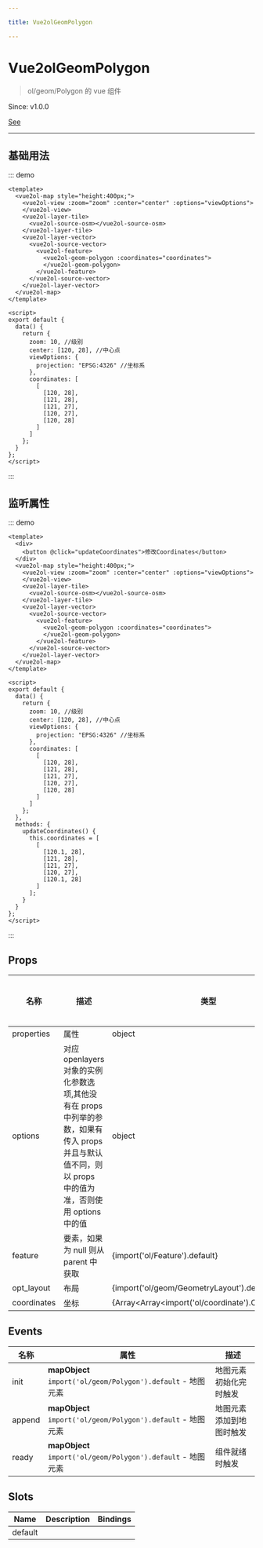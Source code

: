 ```yaml
---

title: Vue2olGeomPolygon

---
```


# Vue2olGeomPolygon

> ol/geom/Polygon 的 vue 组件

Since: v1.0.0

[See](https://openlayers.org/en/latest/apidoc/module-ol_geom_Polygon-Polygon.html)

---

## 基础用法

::: demo

```vue
<template>
  <vue2ol-map style="height:400px;">
    <vue2ol-view :zoom="zoom" :center="center" :options="viewOptions">
    </vue2ol-view>
    <vue2ol-layer-tile>
      <vue2ol-source-osm></vue2ol-source-osm>
    </vue2ol-layer-tile>
    <vue2ol-layer-vector>
      <vue2ol-source-vector>
        <vue2ol-feature>
          <vue2ol-geom-polygon :coordinates="coordinates">
          </vue2ol-geom-polygon>
        </vue2ol-feature>
      </vue2ol-source-vector>
    </vue2ol-layer-vector>
  </vue2ol-map>
</template>

<script>
export default {
  data() {
    return {
      zoom: 10, //级别
      center: [120, 28], //中心点
      viewOptions: {
        projection: "EPSG:4326" //坐标系
      },
      coordinates: [
        [
          [120, 28],
          [121, 28],
          [121, 27],
          [120, 27],
          [120, 28]
        ]
      ]
    };
  }
};
</script>
```

:::

## 监听属性

::: demo

```vue
<template>
  <div>
    <button @click="updateCoordinates">修改Coordinates</button>
  </div>
  <vue2ol-map style="height:400px;">
    <vue2ol-view :zoom="zoom" :center="center" :options="viewOptions">
    </vue2ol-view>
    <vue2ol-layer-tile>
      <vue2ol-source-osm></vue2ol-source-osm>
    </vue2ol-layer-tile>
    <vue2ol-layer-vector>
      <vue2ol-source-vector>
        <vue2ol-feature>
          <vue2ol-geom-polygon :coordinates="coordinates">
          </vue2ol-geom-polygon>
        </vue2ol-feature>
      </vue2ol-source-vector>
    </vue2ol-layer-vector>
  </vue2ol-map>
</template>

<script>
export default {
  data() {
    return {
      zoom: 10, //级别
      center: [120, 28], //中心点
      viewOptions: {
        projection: "EPSG:4326" //坐标系
      },
      coordinates: [
        [
          [120, 28],
          [121, 28],
          [121, 27],
          [120, 27],
          [120, 28]
        ]
      ]
    };
  },
  methods: {
    updateCoordinates() {
      this.coordinates = [
        [
          [120.1, 28],
          [121, 28],
          [121, 27],
          [120, 27],
          [120.1, 28]
        ]
      ];
    }
  }
};
</script>
```

:::

## Props

| 名称        | 描述                                                                                                                                                  | 类型                                               | 取值范围 | 默认值 |
| ----------- | ----------------------------------------------------------------------------------------------------------------------------------------------------- | -------------------------------------------------- | -------- | ------ |
| properties  | 属性                                                                                                                                                  | object                                             | -        |        |
| options     | 对应 openlayers 对象的实例化参数选项,其他没有在 props 中列举的参数，如果有传入 props 并且与默认值不同，则以 props 中的值为准，否则使用 options 中的值 | object                                             | -        | {}     |
| feature     | 要素，如果为 null 则从 parent 中获取                                                                                                                  | {import('ol/Feature').default}                     | -        |        |
| opt_layout  | 布局                                                                                                                                                  | {import('ol/geom/GeometryLayout').default}         | -        |        |
| coordinates | 坐标                                                                                                                                                  | {Array<Array<import('ol/coordinate').Coordinate>>} | -        |        |

## Events

| 名称   | 属性                                                         | 描述                     |
| ------ | ------------------------------------------------------------ | ------------------------ |
| init   | **mapObject** `import('ol/geom/Polygon').default` - 地图元素 | 地图元素初始化完时触发   |
| append | **mapObject** `import('ol/geom/Polygon').default` - 地图元素 | 地图元素添加到地图时触发 |
| ready  | **mapObject** `import('ol/geom/Polygon').default` - 地图元素 | 组件就绪时触发           |

## Slots

| Name    | Description | Bindings |
| ------- | ----------- | -------- |
| default |             |          |
